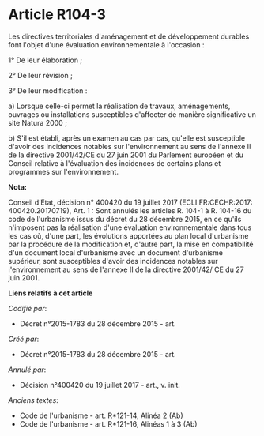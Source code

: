 # Article R104-3

Les directives territoriales d'aménagement et de développement durables font l'objet d'une évaluation environnementale à
l'occasion :

1° De leur élaboration ;

2° De leur révision ;

3° De leur modification :

a) Lorsque celle-ci permet la réalisation de travaux, aménagements, ouvrages ou installations susceptibles d'affecter de
manière significative un site Natura 2000 ;

b) S'il est établi, après un examen au cas par cas, qu'elle est susceptible d'avoir des incidences notables sur
l'environnement au sens de l'annexe II de la directive 2001/42/CE du 27 juin 2001 du Parlement européen et du Conseil
relative à l'évaluation des incidences de certains plans et programmes sur l'environnement.

**Nota:**

Conseil d’Etat, décision n° 400420 du 19 juillet 2017 (ECLI:FR:CECHR:2017: 400420.20170719), Art. 1 : Sont annulés  les
articles R. 104-1 à R. 104-16 du code de l'urbanisme issus du décret du 28 décembre 2015, en ce qu'ils n'imposent pas la
réalisation d'une évaluation environnementale dans tous les cas où, d'une part, les évolutions apportées au plan local
d'urbanisme par la procédure de la modification et, d'autre part, la mise en compatibilité d'un document local d'urbanisme
avec un document d'urbanisme supérieur, sont susceptibles d'avoir des incidences notables sur l'environnement au sens de
l'annexe II de la directive 2001/42/ CE du 27 juin 2001.

**Liens relatifs à cet article**

_Codifié par_:

  - Décret n°2015-1783 du 28 décembre 2015 - art.

_Créé par_:

  - Décret n°2015-1783 du 28 décembre 2015 - art.

_Annulé par_:

  - Décision n°400420 du 19 juillet 2017 - art., v. init.

_Anciens textes_:

  - Code de l'urbanisme - art. R*121-14, Alinéa 2 (Ab)
  - Code de l'urbanisme - art. R*121-16, Alinéas 1 à 3 (Ab)
